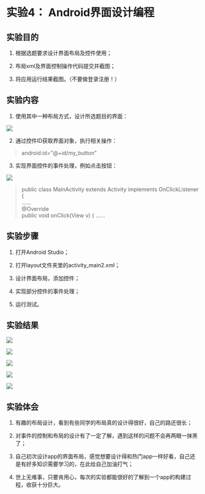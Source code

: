 # 实验4：	Android界面设计编程

## 实验目的

1. 根据选题要求设计界面布局及控件使用；

2. 布局xml及界面控制操作代码提交并截图；

3. 将应用运行结果截图。（不要做登录注册！）

## 实验内容

1. 使用其中一种布局方式，设计所选题目的界面：

![](https://user-images.githubusercontent.com/627946/39629467-e47676f2-4fde-11e8-920a-fc1ca6351fdf.png)

2. 通过控件ID获取界面对象，执行相关操作：

> android:id="@+id/my_button"

3. 实现界面控件的事件处理，例如点击按钮：

![](https://user-images.githubusercontent.com/627946/39629667-8ba7225a-4fdf-11e8-8a8e-9c7c653eda31.png)

> public class MainActivity extends Activity  implements OnClickListener {    
>     ......   
>     @Override    
>     public void onClick(View v) { 
>     ......

## 实验步骤

1. 打开Android Studio；

2. 打开layout文件夹里的activity_main2.xml；

3. 设计界面布局，添加控件；

4. 实现部分控件的事件处理；

5. 运行测试。

## 实验结果

![](https://github.com/haoy1220/android-labs-2018/blob/master/Soft1614080902145/sy4-1.png?raw=true)

![](https://github.com/haoy1220/android-labs-2018/blob/master/Soft1614080902145/sy4-2.png?raw=true)

![](https://github.com/haoy1220/android-labs-2018/blob/master/Soft1614080902145/sy4-3.png?raw=true)

![](https://github.com/haoy1220/android-labs-2018/blob/master/Soft1614080902145/sy4-4.png?raw=true)

![](https://github.com/haoy1220/android-labs-2018/blob/master/Soft1614080902145/sy4-5.png?raw=true)

## 实验体会

1. 有趣的布局设计，看到有些同学的布局真的设计得很好，自己的路还很长；

2. 对事件的控制和布局的设计有了一定了解，遇到这样的问题不会再两眼一抹黑了；

3. 自己初次设计app的界面布局，感觉想要设计得和热门app一样好看，自己还是有好多知识需要学习的，在此给自己加油打气；

3. 世上无难事，只要肯用心，每次的实验都能很好的了解到一个app的构建过程，收获十分巨大。
